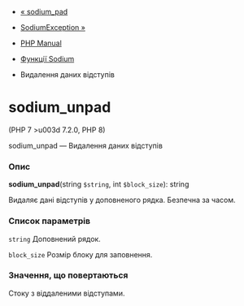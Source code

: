 - [« sodium_pad](function.sodium-pad.md)
- [SodiumException »](class.sodiumexception.md)

- [PHP Manual](index.md)
- [Функції Sodium](ref.sodium.md)
- Видалення даних відступів

# sodium_unpad

(PHP 7 \>u003d 7.2.0, PHP 8)

sodium_unpad — Видалення даних відступів

### Опис

**sodium_unpad**(string `$string`, int `$block_size`): string

Видаляє дані відступів у доповненого рядка. Безпечна за часом.

### Список параметрів

`string`
Доповнений рядок.

`block_size`
Розмір блоку для заповнення.

### Значення, що повертаються

Стоку з віддаленими відступами.
